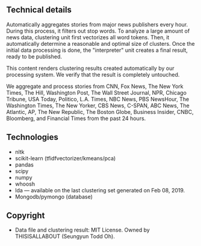 
## Technical details
Automatically aggregates stories from major news publishers every hour. During this process, it filters out stop words. To analyze a large amount of news data, clustering unit first vectorizes all word tokens. Then, it automatically determine a reasonable and optimal size of clusters. Once the initial data processing is done, the "interpreter" unit creates a final result, ready to be published.

This content renders clustering results created automatically by our processing system. We verify that the result is completely untouched.

We aggregate and process stories from CNN, Fox News, The New York Times, The Hill, Washington Post, The Wall Street Journal, NPR, Chicago Tribune, USA Today, Politico, L.A. Times, NBC News, PBS NewsHour, The Washington Times, The New Yorker, CBS News, C-SPAN, ABC News, The Atlantic, AP, The New Republic, The Boston Globe, Business Insider, CNBC, Bloomberg, and Financial Times from the past 24 hours.


## Technologies
* nltk 
* scikit-learn (tfidfvectorizer/kmeans/pca) 
* pandas 
* scipy 
* numpy 
* whoosh 
* lda — available on the last clustering set generated on Feb 08, 2019.
* Mongodb/pymongo (database)

## Copyright
* Data file and clustering result: MIT License. Owned by THISISALLABOUT (Seungyun Todd Oh).
